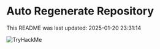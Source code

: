 # Auto Regenerate Repository

This README was last updated: 2025-01-20 23:31:14

 ![TryHackMe](https://tryhackme.com/badge/533634)